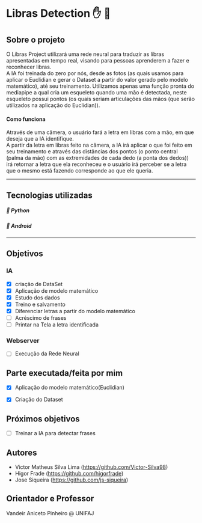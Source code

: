 # Libras Detection :hand: :call_me_hand:

## Sobre o projeto
O Libras Project utilizará uma rede neural para traduzir as libras apresentadas em tempo real, visando para pessoas aprenderem a fazer e reconhecer libras. <br>
A IA foi treinada do zero por nós, desde as fotos (as quais usamos para aplicar o Euclidian e gerar o Dataset a partir do valor gerado pelo modelo matemático), até seu treinamento. Utilizamos apenas uma função pronta do mediapipe a qual cria um esqueleto quando uma mão é detectada, neste esqueleto possui pontos (os quais seriam articulações das mãos (que serão utilizados na aplicação do Euclidian)).

#### Como funciona      
Através de uma câmera, o usuário fará a letra em libras com a mão, em que deseja que a IA identifique. <br>
A partir da letra em libras feito na câmera, a IA irá aplicar o que foi feito em seu treinamento e através das distâncias dos pontos (o ponto central (palma da mão) com as extremidades de cada dedo (a ponta dos dedos)) irá retornar a letra que ela reconheceu e o usuário irá perceber se a letra que o mesmo está fazendo corresponde ao que ele queria.

<hr>  
      
## Tecnologias utilizadas 
##### :snake: Python
##### :iphone: Android
<hr>  


## Objetivos
### IA
- [X] criação de DataSet
- [X] Aplicação de modelo matemático
- [X] Estudo dos dados
- [X] Treino e salvamento
- [X] Diferenciar letras a partir do modelo matemático
- [ ] Acréscimo de frases
- [ ] Printar na Tela a letra identificada

### Webserver
- [ ] Execução da Rede Neural


## Parte executada/feita por mim
- [X] Aplicação do modelo matemático(Euclidian)
- [X] Criação do Dataset


## Próximos objetivos
- [ ] Treinar a IA para detectar frases

## Autores
- Victor Matheus Silva Lima (https://github.com/Victor-Silva98)
- Higor Frade (https://github.com/higorfrade)
- Jose Siqueira (https://github.com/js-siqueira)

## Orientador e Professor
Vandeir Aniceto Pinheiro @ UNIFAJ
